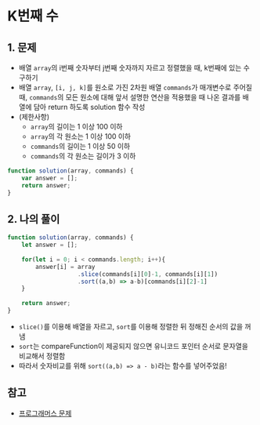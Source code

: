 # K번째 수
## 1. 문제
- 배열 ```array```의 i번째 숫자부터 j번째 숫자까지 자르고 정렬했을 때, k번째에 있는 수 구하기
- 배열 ```array```, ```[i, j, k]```를 원소로 가진 2차원 배열 ```commands```가 매개변수로 주어질 때, ```commands```의 모든 원소에 대해 앞서 설명한 연산을 적용했을 때 나온 결과를 배열에 담아 return 하도록 solution 함수 작성
- (제한사항)
    - ```array```의 길이는 1 이상 100 이하
    - ```array```의 각 원소는 1 이상 100 이하
    - ```commands```의 길이는 1 이상 50 이하
    - ```commands```의 각 원소는 길이가 3 이하

```javascript
function solution(array, commands) {
    var answer = [];
    return answer;
}
```


## 2. 나의 풀이
```javascript
function solution(array, commands) {
    let answer = [];
    
    for(let i = 0; i < commands.length; i++){
        answer[i] = array
                    .slice(commands[i][0]-1, commands[i][1])
                    .sort((a,b) => a-b)[commands[i][2]-1]
    }
    
    return answer;
}
```
- ```slice()```를 이용해 배열을 자르고, ```sort```를 이용해 정렬한 뒤 정해진 순서의 값을 꺼냄
- ```sort```는 compareFunction이 제공되지 않으면 유니코드 포인터 순서로 문자열을 비교해서 정렬함
- 따라서 숫자비교를 위해 ```sort((a,b) => a - b)```라는 함수를 넣어주었음!

## 참고
- [프로그래머스 문제](https://programmers.co.kr/learn/courses/30/lessons/42748)
